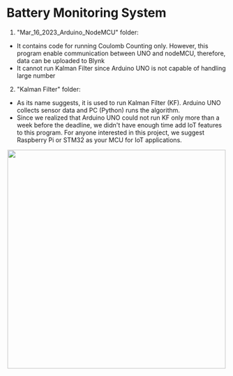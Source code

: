 # Battery Monitoring System
1. "Mar_16_2023_Arduino_NodeMCU" folder:
- It contains code for running Coulomb Counting only. However, this program 
enable communication between UNO and nodeMCU, therefore, data can be uploaded to Blynk
- It cannot run Kalman Filter since Arduino UNO is not capable of handling large number 

2. "Kalman Filter" folder:
- As its name suggests, it is used to run Kalman Filter (KF). Arduino UNO collects sensor data and PC (Python)
runs the algorithm.
- Since we realized that Arduino UNO could not run KF only more than a week before the deadline, we didn't have enough
time add IoT features to this program. For anyone interested in this project, we suggest Raspberry Pi or STM32 as your MCU
for IoT applications.
<p align="center">
  <img src="https://github.com/user-attachments/assets/86e3f9d4-9d87-4b8b-90fc-c08728e3f533" width="500">
</p>

